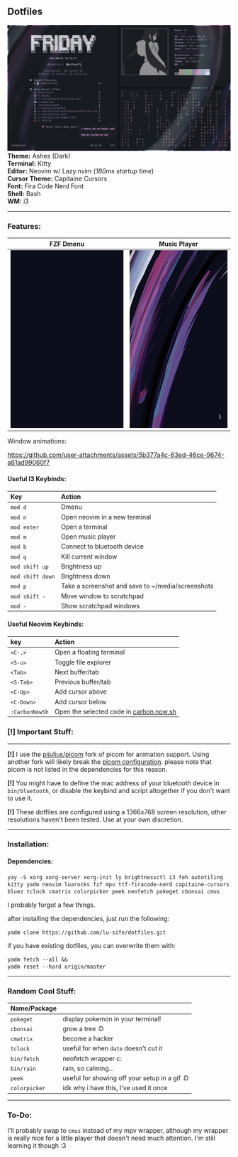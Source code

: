 ## Dotfiles

![](media/dotfiles/screenshot1.png)
**Theme:** Ashes (Dark)<br>
**Terminal:** Kitty<br>
**Editor:** Neovim w/ Lazy.nvim (_180ms startup time_)<br>
**Cursor Theme:** Capitaine Cursors<br>
**Font:** Fira Code Nerd Font<br>
**Shell:** Bash<br>
**WM:** i3<br>

---
### Features:

|FZF Dmenu|Music Player|
|---------|------------|
|<img src='media/dotfiles/dmenu.gif' height='400'>|<img src='media/dotfiles/music.gif' height='400'>|

Window animations:

https://github.com/user-attachments/assets/5b377a4c-63ed-46ce-9674-a81ad99060f7

#### Useful I3 Keybinds:
|Key|Action|
|:--|:-----|
|`mod d`|Dmenu|
|`mod n`|Open neovim in a new terminal|
|`mod enter`|Open a terminal|
|`mod m`|Open music player|
|`mod b`|Connect to bluetooth device|
|`mod q`|Kill current window|
|`mod shift up`|Brightness up|
|`mod shift down`|Brightness down|
|`mod p`|Take a screenshot and save to ~/media/screenshots|
|`mod shift -`|Move window to scratchpad|
|`mod -`|Show scratchpad windows|

#### Useful Neovim Keybinds:
|key|Action|
|:--|:-----|
|`<C-,>`|Open a floating terminal|
|`<S-u>`|Toggle file explorer|
|`<Tab>`|Next buffer/tab|
|`<S-Tab>`|Previous buffer/tab|
|`<C-Up>`|Add cursor above|
|`<C-Down>`|Add cursor below|
|`:CarbonNowSh`|Open the selected code in [carbon.now.sh](https://carbon.now.sh)|


### [!] Important Stuff:

---

**[!]** I use the [pijulius/picom](https://github.com/pijulius/picom) fork of picom for animation support. Using another fork will likely break the [picom configuration](.config/picom.conf). please note that picom is not listed in the dependencies for this reason.

**[!]** You might have to define the mac address of your bluetooth device in `bin/bluetooth`, or disable the keybind and script altogether if you don't want to use it.

**[!]** These dotfiles are configured using a 1366x768 screen resolution, other resolutions haven't been tested. Use at your own discretion. 

---

### Installation:

#### Dependencies:
```
yay -S xorg xorg-server xorg-init ly brightnessctl i3 feh autotiling kitty yadm neovim luarocks fzf mpv ttf-firacode-nerd capitaine-cursors bluez tclock cmatrix colorpicker peek neofetch pokeget cbonsai cmus
```

I probably forgot a few things.

after installing the dependencies, just run the following:
```
yadm clone https://github.com/lu-sife/dotfiles.git
```

if you have existing dotfiles, you can overwrite them with:
```
yadm fetch --all &&
yadm reset --hard origin/master
```

---

### Random Cool Stuff:

|Name/Package||
|:-|:-|
|`pokeget`|display pokemon in your terminal!|
|`cbonsai`|grow a tree :D|
|`cmatrix`|become a hacker|
|`tclock`|useful for when `date` doesn't cut it|
|`bin/fetch`|neofetch wrapper c:|
|`bin/rain`|rain, so calming...|
|`peek`|useful for showing off your setup in a gif :D|
|`colorpicker`|idk why i have this, I've used it once|

---

### To-Do:

I'll probably swap to `cmus` instead of my mpv wrapper, although my wrapper is really nice for a little player that doesn't need much attention. I'm still learning it though :3
